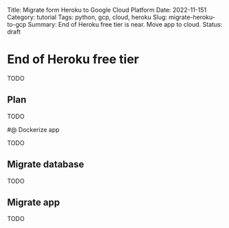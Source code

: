 Title: Migrate form Heroku to Google Cloud Platform
Date: 2022-11-151
Category: tutorial
Tags: python, gcp, cloud, heroku
Slug: migrate-heroku-to-gcp
Summary: End of Heroku free tier is near. Move app to cloud.
Status: draft

# End of Heroku free tier

TODO

## Plan

TODO

#@ Dockerize app

TODO

## Migrate database

TODO

## Migrate app

TODO
